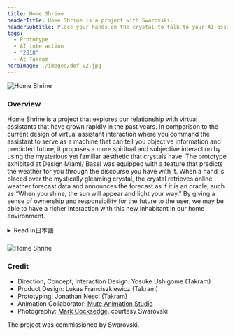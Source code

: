 ```yaml
---
title: Home Shrine
headerTitle: Home Shrine is a project with Swarovski.
headerSubtitle: Place your hands on the crystal to talk to your AI assistant.
tags:
  - Prototype
  - AI interaction
  - "2018"
  - At Takram
heroImage: ./images/dof_02.jpg
---
```


![Home Shrine](./images/dof_01.jpg)

### Overview

Home Shrine is a project that explores our relationship with virtual assistants that have grown rapidly in the past years. In comparison to the current design of virtual assistant interaction where you command the assistant to serve as a machine that can tell you objective information and predicted future, it proposes a more spiritual and subjective interaction by using the mysterious yet familiar aesthetic that crystals have. The prototype exhibited at Design Miami/ Basel was equipped with a feature that predicts the weather for you through the discourse you have with it. When a hand is placed over the mystically gleaming crystal, the crystal retrieves online weather forecast data and announces the forecast as if it is an oracle, such as “When you shine, the sun will appear and light your way.” By giving a sense of ownership and responsibility for the future to the user, we may be able to have a richer interaction with this new inhabitant in our home environment.

<div class="ja">
<details>
<summary>Read in日本語</summary>

Home Shrineは、急速に普及しつつあるデジタルアシスタントと私達との新たな関係性を模索するプロジェクトである。「命令して情報を引き出す対象」である現行のデジタルアシスタントとのインタラクションに対して、クリスタルという素材のもつ神秘性を活かした占い的で主観的なインタラクションを提案している。Swarovskiからのコミッションを受けてDesign Miami/ Baselで展示されたプロトタイプでは、祭壇に置かれたクリスタルとの対話を通して未来の天気を文字通り占うことのできる機能が実装されている。ゆらゆらと妖しい光を放つクリスタルに手を置くと、データに基づいた客観的な天気予報を「あなたが輝くとき、太陽が現れて道を照らすでしょう」といった、より主観的に解釈可能なお告げとして来場者に伝えるのである。未来への責任を、デジタルアシスタントに預けるものではなくユーザに帰属するものとして扱うことで、よりリッチなインタラクションが可能になるのではないだろうか。

</details>
</div>

###

![Home Shrine](./images/dof_03.jpg)

### Credit

* Direction, Concept, Interaction Design: Yosuke Ushigome (Takram)
* Product Design: Lukas Franciszkiewicz (Takram)
* Prototyping: Jonathan Nesci (Takram)
* Animation Collaborator: [Mute Animation Studio](https://muteanimation.studio/)
* Photography: [Mark Cocksedge](https://www.markcocksedge.co.uk/), courtesy Swarovski

The project was commissioned by Swarovski.

